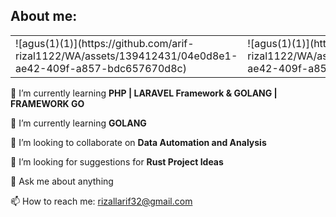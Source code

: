 ## About me:

<table>
    <tr>
        <td>![agus(1)(1)](https://github.com/arif-rizal1122/WA/assets/139412431/04e0d8e1-ae42-409f-a857-bdc657670d8c)</td>
        <td>![agus(1)(1)](https://github.com/arif-rizal1122/WA/assets/139412431/04e0d8e1-ae42-409f-a857-bdc657670d8c)</td>
    </tr>
</table>

🌱 I’m currently learning **PHP | LARAVEL Framework & GOLANG | FRAMEWORK GO**

🌱 I’m currently learning **GOLANG**

👯 I’m looking to collaborate on **Data Automation and Analysis**

🤔 I’m looking for suggestions for **Rust Project Ideas**

💬 Ask me about anything

📫 How to reach me: [rizallarif32@gmail.com](mailto:rizallarif32@gmail.com)
